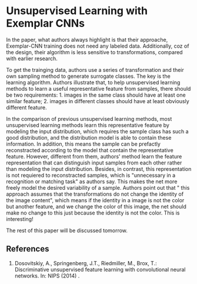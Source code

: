 # Unsupervised Learning with Exemplar CNNs

In the paper, what authors always highlight is that their approache, Exemplar-CNN training does not need any labeled data. Additionally, coz of the design, their algorithm is less sensitive to transformations, compared with earlier research.

To get the trainging data, authors use a series of transformation and their own sampling method to generate surrogate classes. The key is the learning algorithm. Authors illustrate that, to help unsupervised learning methods to learn a useful representative feature from samples, there should be two requirements: 1. images in the same class should have at least one similar feature; 2. images in different classes should have at least obviously different feature. 

In the comparison of previous unsupervised learning methods, most unsupervised learning methods learn this representative feature by modeling the input distribution, which requires the sample class has such a good distribution, and the distribution model is able to contain these information. In addition, this means the sample can be prefactly reconstracted according to the model that contain the representative feature. However, different from them, authors' method learn the feature representation that can distinguish input samples from each other rather than modeling the input distribution. Besides, in contrast, this representation is not requiered to reconstracted samples, which is "unnecessary in a recognition or matching task" as authors say. This makes the net more freely model the desired variability of a sample. Authors point out that " this approach assumes that the transformations do not change the identity of the image content", which means if the identity in a image is not the color but another feature, and we change the color of this image, the net should make no change to this just because the identity is not the color. This is interesting!

The rest of this paper will be discussed tomorrow.


## References
1. Dosovitskiy, A., Springenberg, J.T., Riedmiller, M., Brox, T.: Discriminative unsupervised feature learning with convolutional neural networks. In: NIPS (2014) .